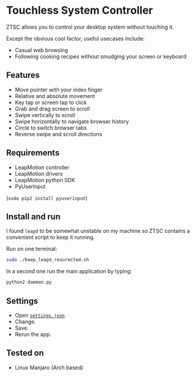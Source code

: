 # Touchless System Controller

ZTSC allows you to control your desktop system without touching it.

Except the obvious cool factor, useful usecases include:

- Casual web browsing
- Following cooking recipes without smudging your screen or keyboard

## Features

- Move pointer with your index finger
- Relative and absolute movement
- Key tap or screen tap to click
- Grab and drag screen to scroll
- Swipe vertically to scroll
- Swipe horizontally to navigate browser history
- Circle to switch browser tabs
- Reverse swipe and scroll directions

## Requirements

- LeapMotion controller
- LeapMotion drivers
- LeapMotion python SDK
- PyUserInput

(`sudo pip2 install pyuserinput`)

## Install and run

I found `leapd` to be somewhat unstable on my machine so ZTSC contains a convenient script to keep it running.

Run on one terminal:

```bash
sudo ./keep_leapd_resurected.sh
```

In a second one run the main application by typing:

```bash
python2 daemon.py
```

## Settings

- Open [`settings.json`](settings.json).
- Change.
- Save.
- Rerun the app.

## Tested on

- Linux Manjaro (Arch based)
